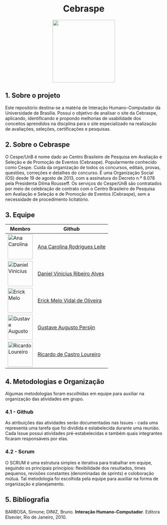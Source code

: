 <h1 align="center"> Cebraspe </h1>

<p align="center">
  <img width="200" src="https://user-images.githubusercontent.com/49570180/152347553-5572f49d-7442-4694-a847-179c1c14719e.png">
</p>


## 1. Sobre o projeto
Este repositório destina-se a matéria de Interação Humano-Computador da Universidade de Brasília. Possui o objetivo de analisar o site da Cebraspe, aplicando, identificando e propondo melhorias de usabilidade dos conceitos aprendidos na discplina para o site especializado na realização de avaliações, seleções, certificações e pesquisas.


## 2. Sobre o Cebraspe
O Cespe/UnB é nome dado ao Centro Brasileiro de Pesquisa em Avaliação e Seleção e de Promoção de Eventos (Cebraspe). Popularmente conhecido como Cespe. Cuida da organização de todos os concursos, editais, provas, questões, correções e detalhes do concurso. É uma Organização Social (OS) desde 19 de agosto de 2013, com a assinatura do Decreto n.º 8.078 pela Presidenta Dilma Rousseff.
Os serviços do Cespe/UnB são contratados por meio de celebração de contrato com o Centro Brasileiro de Pesquisa em Avaliação e Seleção e de Promoção de Eventos (Cebraspe), sem a necessidade de procedimento licitatório.


## 3. Equipe

|  Membro | Github  |
| ------- |-------- |
| <img src="https://avatars.githubusercontent.com/u/49570180?v=4" width="80" title="Ana Carolina"> | [Ana Carolina Rodrigues Leite](https://github.com/AnaCarolinaRodriguesLeite) |
| <img src="https://avatars.githubusercontent.com/u/52768341?v=4" width="80" title="Daniel Vinicius"> | [Daniel Vinicius Ribeiro Alves](https://github.com/DanielViniciusAlves) |
| <img src="https://avatars.githubusercontent.com/u/48844857?v=4" width="80" title="Erick Melo"> | [Erick Melo Vidal de Oliveira](https://github.com/ErickMVdO)  |
| <img src="https://avatars.githubusercontent.com/u/56366957?v=4" width="80" title="Gustave Augusto"> | [Gustave Augusto Persijn](https://github.com/gpersijn)  |
| <img src="https://avatars.githubusercontent.com/u/83254747?v=4" width="80" title="Ricardo Loureiro"> | [Ricardo de Castro Loureiro](https://github.com/castroricardo1) |

## 4. Metodologias e Organização

Algumas metodologias foram escolhidas em equipe para auxiliar na organização das atividades em grupo.

### 4.1 - Github
As atribuições das atividades serão documentadas nas Issues - cada uma representa uma tarefa que foi dividida e estabelecida durante uma reunião. Cada Issue possui atividades pré-estabelecidas e também quais integrantes ficaram responsáveis por elas.

### 4.2 - Scrum
O SCRUM é uma estrutura simples e iterativa para trabalhar em equipe, seguindo os principais princípios: flexibilidade dos resultados, times pequenos, revisões constantes (denominadas de sprints) e coloboração mútua. Tal metodologia foi escolhida pela equipe para auxiliar na forma de organização e planejamento.

## 5. Bibliografia

BARBOSA, Simone; DINIZ, Bruno. **Interação Humano-Computador**. Editora Elsevier, Rio de Janeiro,
2010.




